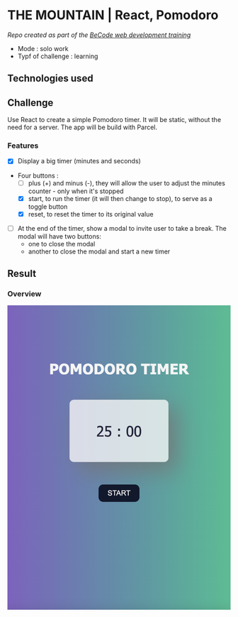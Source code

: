 # THE MOUNTAIN | React, Pomodoro

_Repo created as part of the [BeCode web development training](https://becode.org/fr/apprendre/developpeur-web-junior/)_

-   Mode : solo work
-   Typf of challenge : learning

## Technologies used

## Challenge

Use React to create a simple Pomodoro timer. It will be static, without the need for a server.
The app will be build with Parcel.

### Features

-   [x] Display a big timer (minutes and seconds)
-   Four buttons :
    -   [ ] plus (+) and minus (-), they will allow the user to adjust the minutes counter - only when it's stopped
    -   [x] start, to run the timer (it will then change to stop), to serve as a toggle button
    -   [x] reset, to reset the timer to its original value
-   [ ] At the end of the timer, show a modal to invite user to take a break. The modal will have two buttons:
    -   one to close the modal
    -   another to close the modal and start a new timer

## Result

### Overview

<p align="center">
    <img src="/src/assets/overview.png" width="800"/>
</p>
